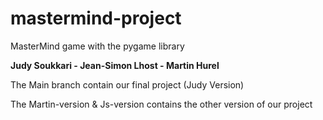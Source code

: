 # mastermind-project
MasterMind game with the pygame library

**Judy Soukkari - Jean-Simon Lhost - Martin Hurel**

The Main branch contain our final project (Judy Version)

The Martin-version & Js-version contains the other version of our project
